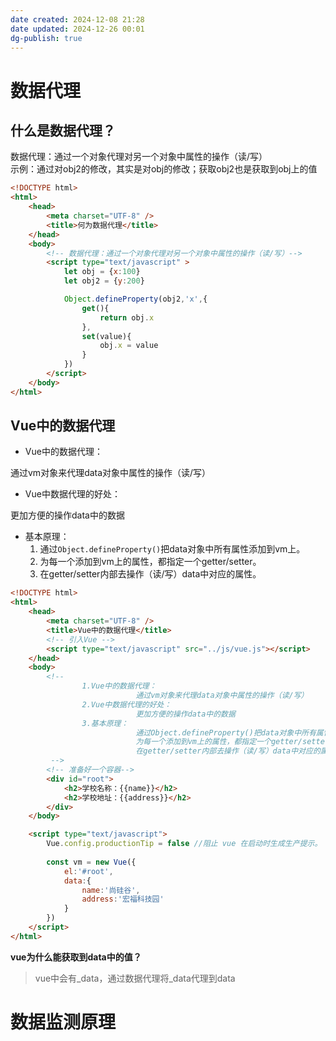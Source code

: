 ```yaml
---
date created: 2024-12-08 21:28
date updated: 2024-12-26 00:01
dg-publish: true
---
```


# 数据代理

## 什么是数据代理？

数据代理：通过一个对象代理对另一个对象中属性的操作（读/写）<br />示例：通过对obj2的修改，其实是对obj的修改；获取obj2也是获取到obj上的值

```html
<!DOCTYPE html>
<html>
	<head>
		<meta charset="UTF-8" />
		<title>何为数据代理</title>
	</head>
	<body>
		<!-- 数据代理：通过一个对象代理对另一个对象中属性的操作（读/写）-->
		<script type="text/javascript" >
			let obj = {x:100}
			let obj2 = {y:200}

			Object.defineProperty(obj2,'x',{
				get(){
					return obj.x
				},
				set(value){
					obj.x = value
				}
			})
		</script>
	</body>
</html>
```

## Vue中的数据代理

- Vue中的数据代理：

通过vm对象来代理data对象中属性的操作（读/写）

- Vue中数据代理的好处：

更加方便的操作data中的数据

- 基本原理：
  1. 通过`Object.defineProperty()`把data对象中所有属性添加到vm上。
  2. 为每一个添加到vm上的属性，都指定一个getter/setter。
  3. 在getter/setter内部去操作（读/写）data中对应的属性。

```html
<!DOCTYPE html>
<html>
	<head>
		<meta charset="UTF-8" />
		<title>Vue中的数据代理</title>
		<!-- 引入Vue -->
		<script type="text/javascript" src="../js/vue.js"></script>
	</head>
	<body>
		<!-- 
				1.Vue中的数据代理：
							通过vm对象来代理data对象中属性的操作（读/写）
				2.Vue中数据代理的好处：
							更加方便的操作data中的数据
				3.基本原理：
							通过Object.defineProperty()把data对象中所有属性添加到vm上。
							为每一个添加到vm上的属性，都指定一个getter/setter。
							在getter/setter内部去操作（读/写）data中对应的属性。
		 -->
		<!-- 准备好一个容器-->
		<div id="root">
			<h2>学校名称：{{name}}</h2>
			<h2>学校地址：{{address}}</h2>
		</div>
	</body>

	<script type="text/javascript">
		Vue.config.productionTip = false //阻止 vue 在启动时生成生产提示。
		
		const vm = new Vue({
			el:'#root',
			data:{
				name:'尚硅谷',
				address:'宏福科技园'
			}
		})
	</script>
</html>
```

**vue为什么能获取到data中的值？**

> vue中会有_data，通过数据代理将_data代理到data

# 数据监测原理
